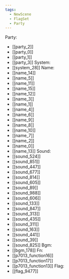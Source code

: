 ```yaml
---
tags:
  - NewScene
  - FlagSet
  - Party
---
```

Party:
- [[party_2]]
- [[party_0]]
- [[party_1]]
- [[party_3]]
System:
- [[system_28]]
Name:
- [[name_14]]
- [[name_5]]
- [[name_11]]
- [[name_15]]
- [[name_12]]
- [[name_3]]
- [[name_1]]
- [[name_4]]
- [[name_6]]
- [[name_9]]
- [[name_8]]
- [[name_10]]
- [[name_7]]
- [[name_2]]
- [[name_0]]
- [[name_13]]
Sound:
- [[sound_524]]
- [[sound_851]]
- [[sound_447]]
- [[sound_677]]
- [[sound_814]]
- [[sound_605]]
- [[sound_89]]
- [[sound_988]]
- [[sound_606]]
- [[sound_133]]
- [[sound_847]]
- [[sound_313]]
- [[sound_435]]
- [[sound_311]]
- [[sound_163]]
- [[sound_441]]
- [[sound_39]]
- [[sound_825]]
Bgm:
- [[bgm_178]]
Fn:
- [[p7013_function16]]
- [[p7013_function17]]
- [[p7013_function13]]
Flag:
- [[flag_9477]]

